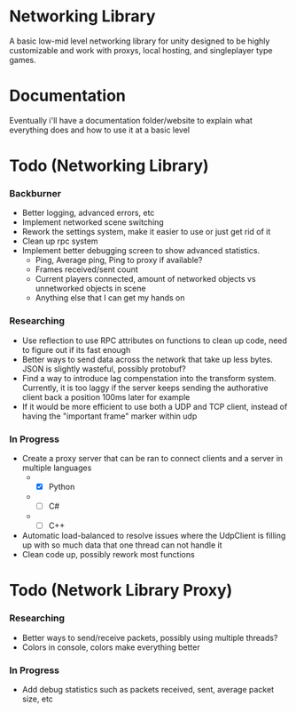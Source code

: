 # Networking Library
 A basic low-mid level networking library for unity designed to be highly customizable and work with proxys, local hosting, and singleplayer type games.

# Documentation
Eventually i'll have a documentation folder/website to explain what everything does and how to use it at a basic level

# Todo (Networking Library)
### Backburner
* Better logging, advanced errors, etc
* Implement networked scene switching
* Rework the settings system, make it easier to use or just get rid of it
* Clean up rpc system
* Implement better debugging screen to show advanced statistics.
  * Ping, Average ping, Ping to proxy if available?
  * Frames received/sent count
  * Current players connected, amount of networked objects vs unnetworked objects in scene
  * Anything else that I can get my hands on
### Researching
* Use reflection to use RPC attributes on functions to clean up code, need to figure out if its fast enough
* Better ways to send data across the network that take up less bytes. JSON is slightly wasteful, possibly protobuf?
* Find a way to introduce lag compenstation into the transform system. Currently, it is too laggy if the server keeps sending the authorative client back a position 100ms later for example
* If it would be more efficient to use both a UDP and TCP client, instead of having the "important frame" marker within udp
### In Progress
* Create a proxy server that can be ran to connect clients and a server in multiple languages
  * - [x] Python
  * - [ ] C# 
  * - [ ] C++
* Automatic load-balanced to resolve issues where the UdpClient is filling up with so much data that one thread can not handle it
* Clean code up, possibly rework most functions

# Todo (Network Library Proxy)
### Researching
* Better ways to send/receive packets, possibly using multiple threads?
* Colors in console, colors make everything better
### In Progress
* Add debug statistics such as packets received, sent, average packet size, etc
